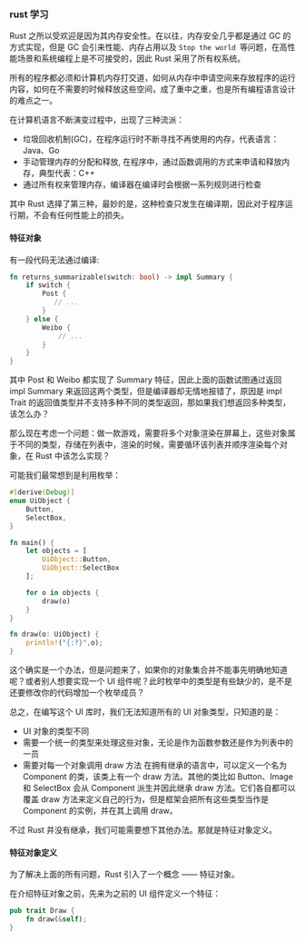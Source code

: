 ### rust 学习

Rust 之所以受欢迎是因为其内存安全性。在以往，内存安全几乎都是通过 GC 的方式实现，但是 GC 会引来性能、内存占用以及 `Stop the world `等问题，在高性能场景和系统编程上是不可接受的，因此 Rust 采用了所有权系统。

所有的程序都必须和计算机内存打交道，如何从内存中申请空间来存放程序的运行内容，如何在不需要的时候释放这些空间，成了重中之重，也是所有编程语言设计的难点之一。

在计算机语言不断演变过程中，出现了三种流派：

* 垃圾回收机制(GC)，在程序运行时不断寻找不再使用的内存，代表语言：Java、Go
* 手动管理内存的分配和释放, 在程序中，通过函数调用的方式来申请和释放内存，典型代表：C++
* 通过所有权来管理内存，编译器在编译时会根据一系列规则进行检查

其中 Rust 选择了第三种，最妙的是，这种检查只发生在编译期，因此对于程序运行期，不会有任何性能上的损失。

#### 特征对象

有一段代码无法通过编译:
```rust
fn returns_summarizable(switch: bool) -> impl Summary {
    if switch {
        Post {
           // ...
        }
    } else {
        Weibo {
            // ...
        }
    }
}
```

其中 Post 和 Weibo 都实现了 Summary 特征，因此上面的函数试图通过返回 impl Summary 来返回这两个类型，但是编译器却无情地报错了，原因是 impl Trait 的返回值类型并不支持多种不同的类型返回，那如果我们想返回多种类型，该怎么办？

那么现在考虑一个问题：做一款游戏，需要将多个对象渲染在屏幕上，这些对象属于不同的类型，存储在列表中，渲染的时候，需要循环该列表并顺序渲染每个对象，在 Rust 中该怎么实现？

可能我们最常想到是利用枚举：
```rust
#[derive(Debug)]
enum UiObject {
    Button,
    SelectBox,
}

fn main() {
    let objects = [
        UiObject::Button,
        UiObject::SelectBox
    ];

    for o in objects {
        draw(o)
    }
}

fn draw(o: UiObject) {
    println!("{:?}",o);
}
```
这个确实是一个办法，但是问题来了，如果你的对象集合并不能事先明确地知道呢？或者别人想要实现一个 UI 组件呢？此时枚举中的类型是有些缺少的，是不是还要修改你的代码增加一个枚举成员？

总之，在编写这个 UI 库时，我们无法知道所有的 UI 对象类型，只知道的是：

* UI 对象的类型不同
* 需要一个统一的类型来处理这些对象，无论是作为函数参数还是作为列表中的一员
* 需要对每一个对象调用 draw 方法
在拥有继承的语言中，可以定义一个名为 Component 的类，该类上有一个 draw 方法。其他的类比如 Button、Image 和 SelectBox 会从 Component 派生并因此继承 draw 方法。它们各自都可以覆盖 draw 方法来定义自己的行为，但是框架会把所有这些类型当作是 Component 的实例，并在其上调用 draw。

不过 Rust 并没有继承，我们可能需要想下其他办法。那就是特征对象定义。

#### 特征对象定义

为了解决上面的所有问题，Rust 引入了一个概念 —— 特征对象。

在介绍特征对象之前，先来为之前的 UI 组件定义一个特征：
```rust
pub trait Draw {
    fn draw(&self);
}
```

